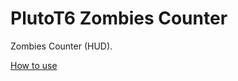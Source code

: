 # PlutoT6 Zombies Counter
Zombies Counter (HUD).

[How to use](https://github.com/whoismh11/PlutoT6_Scripts#how-to-use)
